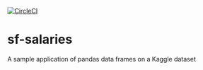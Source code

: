 [![CircleCI](https://circleci.com/gh/lorenzomartino86/sf-salaries.svg?style=shield&circle-token=:circle-token)](https://circleci.com/gh/lorenzomartino86/sf-salaries)
# sf-salaries
A sample application of pandas data frames on a Kaggle dataset
